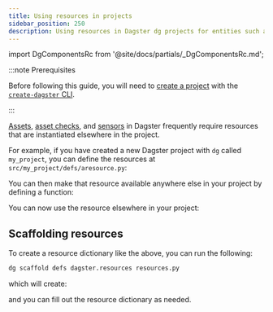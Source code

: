 ```yaml
---
title: Using resources in projects
sidebar_position: 250
description: Using resources in Dagster dg projects for entities such as assets, asset checks, and sensors.
---
```


import DgComponentsRc from '@site/docs/partials/\_DgComponentsRc.md';

<DgComponentsRc />

:::note Prerequisites

Before following this guide, you will need to [create a project](/guides/build/projects/creating-a-new-project) with the [`create-dagster` CLI](/api/clis/create-dagster).

:::

[Assets](/guides/build/assets), [asset checks](/guides/test/asset-checks), and [sensors](/guides/automate/sensors) in Dagster frequently require resources that are instantiated elsewhere in the project.

For example, if you have created a new Dagster project with `dg` called `my_project`, you can define the resources at `src/my_project/defs/aresource.py`:

<CodeExample path="docs_snippets/docs_snippets/guides/dg/using-resources/2-resources-at-defs-root.py" title="src/my_project/defs/aresource.py" />

You can then make that resource available anywhere else in your project by defining a <PyObject section="definitions" module="dagster" object="Definitions" decorator /> function:

<CodeExample path="docs_snippets/docs_snippets/guides/dg/using-resources/3-resource-defs-at-project-root.py" title="src/my_project/defs/resources.py" />

You can now use the resource elsewhere in your project:

<CodeExample path="docs_snippets/docs_snippets/guides/dg/using-resources/1-asset-one.py" title="src/my_project/defs/assets.py" />

## Scaffolding resources

To create a resource dictionary like the above, you can run the following:

```bash
dg scaffold defs dagster.resources resources.py
```

which will create:

<CodeExample path="docs_snippets/docs_snippets/guides/dg/using-resources/4-scaffolded-resource-defs.py" title="src/<project_name>/defs/resources.py" />

and you can fill out the resource dictionary as needed.
